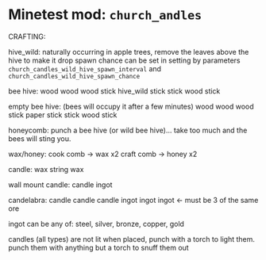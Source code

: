 Minetest mod: `church_andles`
=============================

CRAFTING:

hive_wild:
	naturally occurring in apple trees, remove the leaves above the
	 hive to make it drop
  spawn chance can be set in setting by parameters `church_candles_wild_hive_spawn_interval` and `church_candles_wild_hive_spawn_chance`

bee hive:
	wood	wood		wood
	stick	hive_wild	stick
	stick	wood		stick

empty bee hive: (bees will occupy it after a few minutes)
	wood	wood	wood
	stick	paper	stick
	stick	wood	stick

honeycomb:
	punch a bee hive (or wild bee hive)... take too much and the
	 bees will sting you.

wax/honey:
	cook comb -> wax x2
	craft comb -> honey x2

candle:
	wax	string	wax

wall mount candle:
	candle
	ingot

candelabra:
	candle	candle	candle
	ingot	ingot	ingot		<- must be 3 of the same ore

ingot can be any of: steel, silver, bronze, copper, gold

candles (all types) are not lit when placed, punch with a torch to light
 them. punch them with anything but a torch to snuff them out
